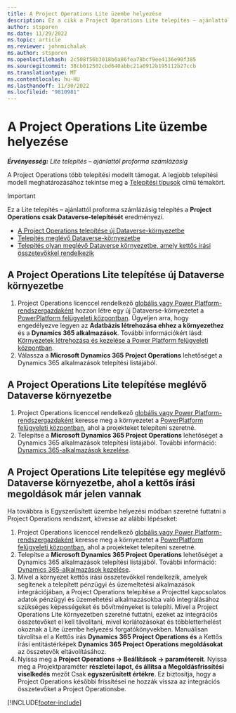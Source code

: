 ```yaml
---
title: A Project Operations Lite üzembe helyezése
description: Ez a cikk a Project Operations Lite telepítés – ajánlattól proforma számlázásig alkalmazás telepítésével kapcsolatos információkat tartalmaz.
author: stsporen
ms.date: 11/29/2022
ms.topic: article
ms.reviewer: johnmichalak
ms.author: stsporen
ms.openlocfilehash: 2c508f56b3018b6a86fea78bcf9ee4136e90f385
ms.sourcegitcommit: 38cb012502cbd640abbc21a0912b195112b27ccb
ms.translationtype: MT
ms.contentlocale: hu-HU
ms.lasthandoff: 11/30/2022
ms.locfileid: "9810981"
---
```

# <a name="deploy-project-operations-lite"></a>A Project Operations Lite üzembe helyezése

_**Érvényesség:** Lite telepítés – ajánlattól proforma számlázásig_



A Project Operations több telepítési modellt támogat. A legjobb telepítési modell meghatározásához tekintse meg a [Telepítési típusok](determine-deployment-type.md) című témakört.


> [!IMPORTANT]
> Ez a Lite telepítés – ajánlattól proforma számlázásig telepítés a **Project Operations csak Dataverse-telepítését** eredményezi.

- [A Project Operations telepítése új Dataverse-környezetbe](#new)
- [Telepítés meglévő Dataverse-környezetbe](#existing)
- [Telepítés olyan meglévő Dataverse környezetbe, amely kettős írási összetevőkkel rendelkezik](#existingdw)



## <a name="install-project-operations-lite-to-a-new-dataverse-environment"></a><a name="new"></a> A Project Operations Lite telepítése új Dataverse környezetbe

1. Project Operations licenccel rendelkező [globális vagy Power Platform-rendszergazdaként](/power-platform/admin/global-service-administrators-can-administer-without-license) hozzon létre egy új Dataverse-környezetet a [PowerPlatform felügyeleti központban](https://admin.powerplatform.com). Ügyeljen arra, hogy engedélyezve legyen az **Adatbázis létrehozása ehhez a környezethez** és a **Dynamics 365 alkalmazások**. További információkért lásd: [Környezetek létrehozása és kezelése a Power Platform felügyeleti központban](/power-platform/admin/create-environment#create-an-environment-in-the-power-platform-admin-center).
1. Válassza a **Microsoft Dynamics 365 Project Operations** lehetőséget a Dynamics 365 alkalmazások telepítési listájából.


## <a name="install-project-operations-lite-to-an-existing-dataverse-environment"></a><a name="existing"></a> A Project Operations Lite telepítése meglévő Dataverse környezetbe 
1. Project Operations licenccel rendelkező [globális vagy Power Platform-rendszergazdaként](/power-platform/admin/global-service-administrators-can-administer-without-license) keresse meg a környezetet a [PowerPlatform felügyeleti központban](https://admin.powerplatform.com), ahol a projekteket telepíteni szeretné.
1. Telepítse a **Microsoft Dynamics 365 Project Operations** lehetőséget a Dynamics 365 alkalmazások telepítési listájából. További információ: [Dynamics 365-alkalmazások kezelése](/power-platform/admin/manage-apps).

## <a name="install-project-operations-lite-to-an-existing-dataverse-environment-where-dual-write-solutions-are-already-present"></a><a name="existingdw"></a> A Project Operations Lite telepítése egy meglévő Dataverse környezetbe, ahol a kettős írási megoldások már jelen vannak

Ha továbbra is Egyszerűsített üzembe helyezési módban szeretné futtatni a Project Operations rendszert, kövesse az alábbi lépéseket:

1. Project Operations licenccel rendelkező [globális vagy Power Platform-rendszergazdaként](/power-platform/admin/global-service-administrators-can-administer-without-license) keresse meg a környezetet a [PowerPlatform felügyeleti központban](https://admin.powerplatform.com), ahol a projekteket telepíteni szeretné.
1. Telepítse a **Microsoft Dynamics 365 Project Operations** lehetőséget a Dynamics 365 alkalmazások telepítési listájából. További információ: [Dynamics 365-alkalmazások kezelése](/power-platform/admin/manage-apps).
1. Mivel a környezet kettős írási összetevőkkel rendelkezik, amelyek segítenek a telepített pénzügyi és üzemeltetési alkalmazások integrációjában, a Project Operations telepítése a Projecttel kapcsolatos adatok pénzügyi és üzemeltetési alkalmazásokba való integrálásához szükséges képességeket és bővítményeket is telepíti. Mivel a Project Operations Lite környezetben szeretné futtatni, ezeket az integrációs összetevőket el kell távolítani, mivel korlátozásokat és többletterhelést okoznak a Lite üzembe helyezési forgatókönyvekben. Manuálisan távolítsa el a Kettős írás **Dynamics 365 Project Operations és** a Kettős írási entitástérképek **Dynamics 365 Project Operations megoldásokat** az összetevők eltávolításához.
1. Nyissa meg a **Project Operations -> Beállítások -> paramétereit**. Nyissa meg a Projektparaméter **részletei lapot, és állítsa a**  **Megoldásfrissítési viselkedés** mezőt Csak **egyszerűsített értékre**. Ez biztosítja, hogy a Project Operations későbbi frissítései ne hozzák vissza az integrációs összetevőket a Project Operationsbe.  

[!INCLUDE[footer-include](../includes/footer-banner.md)]
